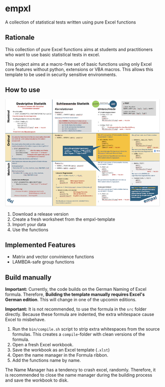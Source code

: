 # empxl 

A collection of statistical tests written using pure Excel functions

## Rationale

This collection of pure Excel functions aims at students and practitioners who want to use basic statistical tests in excel.

This project aims at a macro-free set of basic functions using only Excel core features without python, extensions or VBA macros. 
This allows this template to be used in security sensitive environments.


## How to use

[![Cheat Sheet](empxl_sheet_mini.png)](cheat_sheet_DE.pdf)

1. Download a release version
2. Create a fresh worksheet from the empxl-template
3. Import your data
4. Use the functions

## Implemented Features

- Matrix and vector convinience functions 
- LAMBDA-safe group functions

## Build manually 

**Important:** Currently, the code builds on the German Naming of Excel formula. Therefore, **Building the template manually requires Excel's German edition**. This will change in one of the upcomin editions.

**Important:** It is not recommended, to use the formula in the `src` folder directly. Because these formula are indented, the extra whitespace cause Excel to misbehave.

1. Run the `bin/compile.sh` script to strip extra whitespaces from the source formulas. This creates a `compile`-folder with clean versions of the formula.
2. Open a fresh Excel workbook. 
3. Save the workbook as an Excel template (`.xlst`)
4. Open the name manager in the Formula ribbon.
5. Add the functions name by name.

The Name Manager has a tendency to crash excel, randomly. Therefore, it is recommended to close the name manager during the building process and save the workbook to disk.
